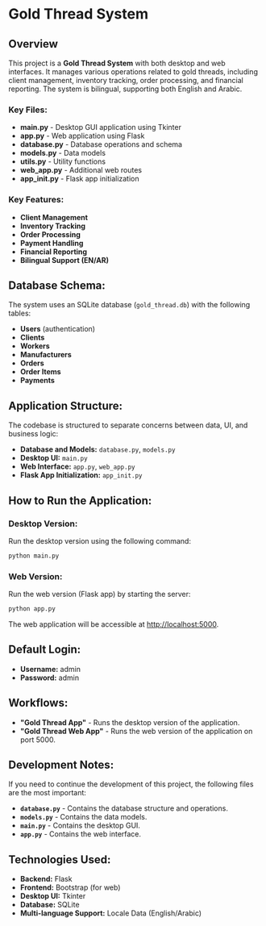 
# Gold Thread System

## Overview

This project is a **Gold Thread System** with both desktop and web interfaces. It manages various operations related to gold threads, including client management, inventory tracking, order processing, and financial reporting. The system is bilingual, supporting both English and Arabic.

### Key Files:
- **main.py** - Desktop GUI application using Tkinter
- **app.py** - Web application using Flask
- **database.py** - Database operations and schema
- **models.py** - Data models
- **utils.py** - Utility functions
- **web_app.py** - Additional web routes
- **app_init.py** - Flask app initialization

### Key Features:
- **Client Management**
- **Inventory Tracking**
- **Order Processing**
- **Payment Handling**
- **Financial Reporting**
- **Bilingual Support (EN/AR)**

## Database Schema:
The system uses an SQLite database (`gold_thread.db`) with the following tables:
- **Users** (authentication)
- **Clients**
- **Workers**
- **Manufacturers**
- **Orders**
- **Order Items**
- **Payments**

## Application Structure:
The codebase is structured to separate concerns between data, UI, and business logic:
- **Database and Models:** `database.py`, `models.py`
- **Desktop UI:** `main.py`
- **Web Interface:** `app.py`, `web_app.py`
- **Flask App Initialization:** `app_init.py`

## How to Run the Application:

### Desktop Version:
Run the desktop version using the following command:
```bash
python main.py
```

### Web Version:
Run the web version (Flask app) by starting the server:
```bash
python app.py
```
The web application will be accessible at [http://localhost:5000](http://localhost:5000).

## Default Login:
- **Username:** admin
- **Password:** admin

## Workflows:
- **"Gold Thread App"** - Runs the desktop version of the application.
- **"Gold Thread Web App"** - Runs the web version of the application on port 5000.

## Development Notes:
If you need to continue the development of this project, the following files are the most important:
- **`database.py`** - Contains the database structure and operations.
- **`models.py`** - Contains the data models.
- **`main.py`** - Contains the desktop GUI.
- **`app.py`** - Contains the web interface.

## Technologies Used:
- **Backend:** Flask
- **Frontend:** Bootstrap (for web)
- **Desktop UI:** Tkinter
- **Database:** SQLite
- **Multi-language Support:** Locale Data (English/Arabic)

